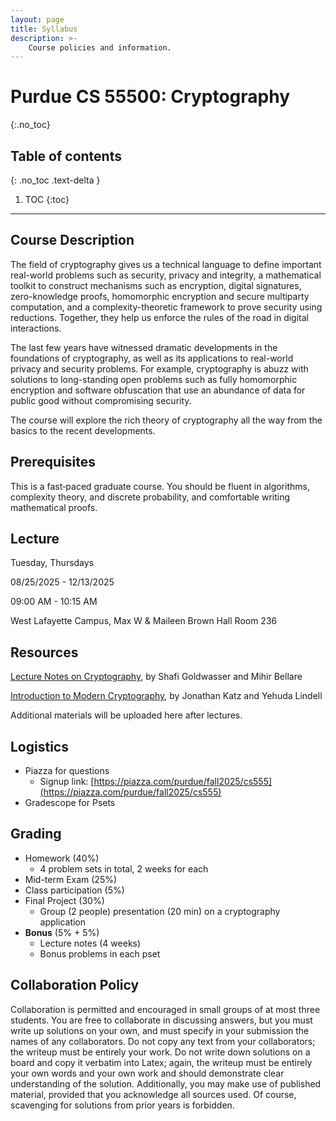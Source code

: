 ```yaml
---
layout: page
title: Syllabus
description: >-
    Course policies and information.
---
```


# Purdue CS 55500: Cryptography 
{:.no_toc}

## Table of contents
{: .no_toc .text-delta }

1. TOC
{:toc}

---

## Course Description

The field of cryptography gives us a technical language to define important real-world problems such as security, privacy and integrity, a mathematical toolkit to construct mechanisms such as encryption, digital signatures, zero-knowledge proofs, homomorphic encryption and secure multiparty computation, and a complexity-theoretic framework to prove security using reductions. Together, they help us enforce the rules of the road in digital interactions.

The last few years have witnessed dramatic developments in the foundations of cryptography, as well as its applications to real-world privacy and security problems. For example, cryptography is abuzz with solutions to long-standing open problems such as fully homomorphic encryption and software obfuscation that use an abundance of data for public good without compromising security.

The course will explore the rich theory of cryptography all the way from the basics to the recent developments.

## Prerequisites

This is a fast‑paced graduate course. You should be fluent in algorithms, complexity theory, and discrete probability, and comfortable writing mathematical proofs.

## Lecture

  Tuesday, Thursdays
  
  08/25/2025 - 12/13/2025

  09:00 AM - 10:15 AM

  West Lafayette Campus, Max W & Maileen Brown Hall Room 236

## Resources

[Lecture Notes on Cryptography](https://cseweb.ucsd.edu/~mihir/papers/gb.pdf), by Shafi Goldwasser and Mihir Bellare

[Introduction to Modern Cryptography](https://www.cs.umd.edu/~jkatz/imc.html), by Jonathan Katz and Yehuda Lindell

Additional materials will be uploaded here after lectures.

## Logistics

+ Piazza for questions 
    + Signup link: [https://piazza.com/purdue/fall2025/cs555](https://piazza.com/purdue/fall2025/cs555)
+ Gradescope for Psets 

## Grading

+ Homework (40%)
    + 4 problem sets in total, 2 weeks for each
+ Mid-term Exam (25%)
+ Class participation (5%)
+ Final Project (30%)
    + Group (2 people) presentation (20 min) on a cryptography application
+ **Bonus** (5% + 5%) 
    + Lecture notes (4 weeks) 
    + Bonus problems in each pset 


## Collaboration Policy
Collaboration is permitted and encouraged in small groups of at most three students. You are free to collaborate in discussing answers, but you must write up solutions on your own, and must specify in your submission the names of any collaborators. Do not copy any text from your collaborators; the writeup must be entirely your work. Do not write down solutions on a board and copy it verbatim into Latex; again, the writeup must be entirely your own words and your own work and should demonstrate clear understanding of the solution. Additionally, you may make use of published material, provided that you acknowledge all sources used. Of course, scavenging for solutions from prior years is forbidden.